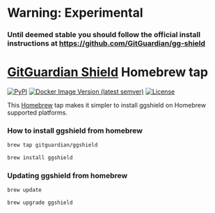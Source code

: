 # Warning: Experimental

### Until deemed stable you should follow the official install instructions at https://github.com/GitGuardian/gg-shield

# [GitGuardian Shield](https://github.com/GitGuardian/gg-shield) Homebrew tap

[![PyPI](https://img.shields.io/pypi/v/ggshield?color=%231B2D55&style=for-the-badge)](https://pypi.org/project/ggshield/)
[![Docker Image Version (latest semver)](https://img.shields.io/docker/v/gitguardian/ggshield?color=1B2D55&sort=semver&style=for-the-badge&label=Docker)](https://hub.docker.com/r/gitguardian/ggshield)
[![License](https://img.shields.io/github/license/GitGuardian/gg-shield?color=%231B2D55&style=for-the-badge)](LICENSE)

This [Homebrew](https://brew.sh) tap makes it simpler to install ggshield on Homebrew supported platforms.

### How to install ggshield from homebrew

```sh
brew tap gitguardian/ggshield
```

```sh
brew install ggshield
```

### Updating ggshield from homebrew

```sh
brew update
```

```sh
brew upgrade ggshield
```
